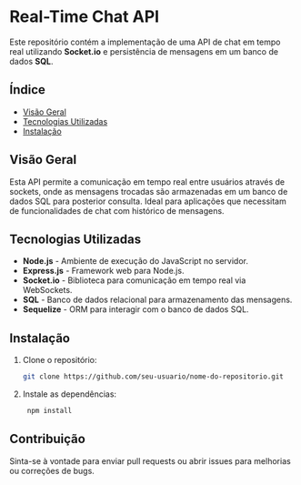 # Real-Time Chat API

Este repositório contém a implementação de uma API de chat em tempo real utilizando **Socket.io** e persistência de mensagens em um banco de dados **SQL**.

## Índice

- [Visão Geral](#visão-geral)
- [Tecnologias Utilizadas](#tecnologias-utilizadas)
- [Instalação](#instalação)

## Visão Geral

Esta API permite a comunicação em tempo real entre usuários através de sockets, onde as mensagens trocadas são armazenadas em um banco de dados SQL para posterior consulta. Ideal para aplicações que necessitam de funcionalidades de chat com histórico de mensagens.

## Tecnologias Utilizadas

- **Node.js** - Ambiente de execução do JavaScript no servidor.
- **Express.js** - Framework web para Node.js.
- **Socket.io** - Biblioteca para comunicação em tempo real via WebSockets.
- **SQL** - Banco de dados relacional para armazenamento das mensagens.
- **Sequelize** - ORM para interagir com o banco de dados SQL.

## Instalação

1. Clone o repositório:

   ```bash
   git clone https://github.com/seu-usuario/nome-do-repositorio.git

2. Instale as dependências:
   ```bash
    npm install

## Contribuição
Sinta-se à vontade para enviar pull requests ou abrir issues para melhorias ou correções de bugs.




